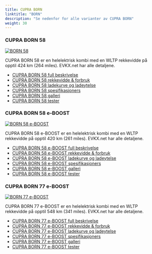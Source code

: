 ```yaml
---
title: CUPRA BORN
linktitle: "BORN"
description: "Se nedenfor for alle varianter av CUPRA BORN"
weight: 30
---
```

### CUPRA BORN 58

<a href="born_58/"><img src="https://media.evkx.net/multimedia/models/cupra/born/born_58/main_1_st.jpg" class="img-fluid" alt="BORN 58" ></a>

CUPRA BORN 58 er en helelektrisk kombi med en WLTP rekkevidde på opptil 424 km (264 miles). EVKX.net har alle detaljene. 

- [CUPRA BORN 58 full beskrivelse](born_58/)
- [CUPRA BORN 58 rekkevidde & forbruk](born_58/rangeandconsumption)
- [CUPRA BORN 58 ladekurve og ladeytelse](born_58/chargingcurve)
- [CUPRA BORN 58 spesifikasjoners](born_58/specifications)
- [CUPRA BORN 58 galleri](born_58/gallery)
- [CUPRA BORN 58 tester](born_58/reviews)

### CUPRA BORN 58 e-BOOST

<a href="born_58_e-boost/"><img src="https://media.evkx.net/multimedia/models/cupra/born/born_58_e-boost/main_1_st.jpg" class="img-fluid" alt="BORN 58 e-BOOST" ></a>

CUPRA BORN 58 e-BOOST er en helelektrisk kombi med en WLTP rekkevidde på opptil 420 km (261 miles). EVKX.net har alle detaljene. 

- [CUPRA BORN 58 e-BOOST full beskrivelse](born_58_e-boost/)
- [CUPRA BORN 58 e-BOOST rekkevidde & forbruk](born_58_e-boost/rangeandconsumption)
- [CUPRA BORN 58 e-BOOST ladekurve og ladeytelse](born_58_e-boost/chargingcurve)
- [CUPRA BORN 58 e-BOOST spesifikasjoners](born_58_e-boost/specifications)
- [CUPRA BORN 58 e-BOOST galleri](born_58_e-boost/gallery)
- [CUPRA BORN 58 e-BOOST tester](born_58_e-boost/reviews)

### CUPRA BORN 77 e-BOOST

<a href="born_77_e-boost/"><img src="https://media.evkx.net/multimedia/models/cupra/born/born_77_e-boost/main_1_st.jpg" class="img-fluid" alt="BORN 77 e-BOOST" ></a>

CUPRA BORN 77 e-BOOST er en helelektrisk kombi med en WLTP rekkevidde på opptil 548 km (341 miles). EVKX.net har alle detaljene. 

- [CUPRA BORN 77 e-BOOST full beskrivelse](born_77_e-boost/)
- [CUPRA BORN 77 e-BOOST rekkevidde & forbruk](born_77_e-boost/rangeandconsumption)
- [CUPRA BORN 77 e-BOOST ladekurve og ladeytelse](born_77_e-boost/chargingcurve)
- [CUPRA BORN 77 e-BOOST spesifikasjoners](born_77_e-boost/specifications)
- [CUPRA BORN 77 e-BOOST galleri](born_77_e-boost/gallery)
- [CUPRA BORN 77 e-BOOST tester](born_77_e-boost/reviews)

